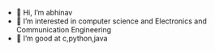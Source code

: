 - 👋 Hi, I’m abhinav
- 👀 I’m interested in computer science and Electronics and Communication Engineering
- 🌱 I’m good at c,python,java


<!---
abhinav2-005/abhinav2-005 is a ✨ special ✨ repository because its `README.md` (this file) appears on your GitHub profile.
You can click the Preview link to take a look at your changes.
--->

